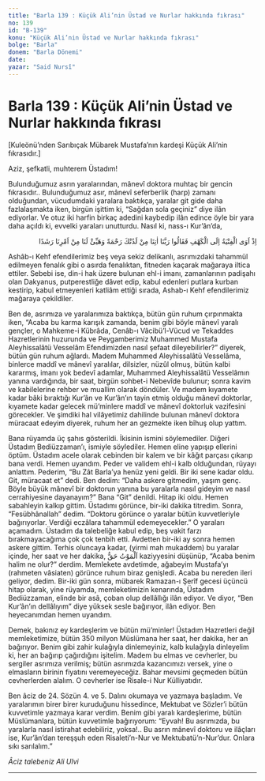 ```yaml
---
title: "Barla 139 : Küçük Ali’nin Üstad ve Nurlar hakkında fıkrası"
no: 139
id: "B-139"
konu: "Küçük Ali’nin Üstad ve Nurlar hakkında fıkrası"
bolge: "Barla"
donem: "Barla Dönemi"
date: 
yazar: "Said Nursî"
---
```


# Barla 139 : Küçük Ali’nin Üstad ve Nurlar hakkında fıkrası

<p class="takdim">[Kuleönü’nden Sarıbıçak Mübarek Mustafa’nın kardeşi Küçük Ali’nin fıkrasıdır.]</p>

Aziz, şefkatli, muhterem Üstadım!

Bulunduğumuz asrın yaralarından, mânevî doktora muhtaç bir gencin fıkrasıdır.. Bulunduğumuz asır, mânevî seferberlik (harp) zamanı olduğundan, vücudumdaki yaralara baktıkça, yaralar git gide daha fazlalaşmakta iken, birgün işittim ki, “Sağdan sola geçiniz” diye ilân ediyorlar. Ve otuz iki harfin birkaç adedini kaybedip ilân edince öyle bir yara daha açıldı ki, evvelki yaraları unutturdu. Nasıl ki, nass-ı Kur’ân’da,

<p class="arabic" dir="rtl" title="Meal: “Hani o gençler mağaraya sığınmışlardı da, "Ey Rabbimiz! Bize katından bir rahmet ver ve içinde bulunduğumuz şu durumda bize kurtuluş ve doğruluğa ulaşmayı kolaylaştır" demişlerdi.” [Kehf Sûresi, 18:10]">اِذْ اَوَى الْفِتْيَةُ اِلَى الْكَهْفِ فَقَالُوا رَبَّنَا اٰتِنَا مِنْ لَدُنْكَ رَحْمَةً وَهَيِّئْ لَنَا مِنْ اَمْرِنَا رَشَدًا</p>

Ashâb-ı Kehf efendilerimiz beş veya sekiz delikanlı, asrımızdaki tahammül edilmeyen fenalık gibi o asırda fenalıktan, fitneden kaçarak mağaraya iltica ettiler. Sebebi ise, din-i hak üzere bulunan ehl-i imanı, zamanlarının padişahı olan Dakyanus, putperestliğe dâvet edip, kabul edenleri putlara kurban kestirip, kabul etmeyenleri katliâm ettiği sırada, Ashab-ı Kehf efendilerimiz mağaraya çekildiler.

Ben de, asrımıza ve yaralarımıza baktıkça, bütün gün ruhum çırpınmakta iken, “Acaba bu karma karışık zamanda, benim gibi böyle mânevî yaralı gençler, o Mahkeme-i Kübrâda, Cenâb-ı Vâcibü’l-Vücud ve Tekaddes Hazretlerinin huzurunda ve Peygamberimiz Muhammed Mustafa Aleyhissalâtü Vesselâm Efendimizden nasıl şefaat dileyebilirler?” diyerek, bütün gün ruhum ağlardı. Madem Muhammed Aleyhissalâtü Vesselâma, binlerce maddî ve mânevî yaralılar, dilsizler, nüzûl olmuş, bütün kalbi kararmış, imanı yok bedevî adamlar, Muhammed Aleyhissalâtü Vesselâmın yanına vardığında, bir saat, birgün sohbet-i Nebevîde bulunur; sonra kavim ve kabilelerine rehber ve muallim olarak döndüler. Ve madem kıyamete kadar bâki bıraktığı Kur’ân ve Kur’ân’ın tayin etmiş olduğu mânevî doktorlar, kıyamete kadar gelecek mü’minlere maddî ve mânevî doktorluk vazifesini görecekler. Ve şimdiki hal vilâyetimiz dahilinde bulunan mânevî doktora müracaat edeyim diyerek, ruhum her an gezmekte iken bîhuş olup yattım.

Bana rüyamda üç şahıs gösterildi. İkisinin ismini söylemediler. Diğeri Üstadım Bediüzzaman’ı, ismiyle söylediler. Hemen eline yapışıp ellerini öptüm. Üstadım acele olarak cebinden bir kalem ve bir kâğıt parçası çıkarıp bana verdi. Hemen uyandım. Peder ve validem ehl-i kalb olduğundan, rüyayı anlattım. Pederim, “Bu Zât Barla’ya henüz yeni geldi. Bir iki sene kadar oldu. Git, müracaat et” dedi. Ben dedim: “Daha askere gitmedim, yaşım genç. Böyle büyük mânevî bir doktorun yanına bu yaralarla nasıl gideyim ve nasıl cerrahiyesine dayanayım?” Bana “Git” denildi. Hitap iki oldu. Hemen sabahleyin kalkıp gittim. Üstadımı görünce, bir-iki dakika titredim. Sonra, “Fesübhânallah” dedim. “Doktoru görünce o yaralar bütün kuvvetleriyle bağırıyorlar. Verdiği eczâlara tahammül edemeyecekler.” O yaraları açamadım. Üstadım da talebeliğe kabul edip, beş vakit farzı bırakmayacağıma çok çok tenbih etti. Avdetten bir-iki ay sonra hemen askere gittim. Terhis oluncaya kadar, (yirmi mah mukaddem) bu yaralar içinde, her saat ve her dakika, <span class="arabic" dir="rtl" title="Meal: “Ölüm haktır”">اَلْمَوْتُ حَقٌّ</span> kaziyyesini düşünüp, “Acaba benim halim ne olur?” derdim. Memlekete avdetimde, ağabeyim Mustafa’yı (rahmeten vâsiaten) görünce ruhum biraz genişledi. Acaba bu nereden ileri geliyor, dedim. Bir-iki gün sonra, mübarek Ramazan-ı Şerîf gecesi üçüncü hitap olarak, yine rüyamda, memleketimizin kenarında, Üstadım Bediüzzaman, elinde bir asâ, çoban olup dellâllığı ilân ediyor. Ve diyor, “Ben Kur’ân’ın dellâlıyım” diye yüksek sesle bağırıyor, ilân ediyor. Ben heyecanımdan hemen uyandım.

Demek, bakınız ey kardeşlerim ve bütün mü’minler! Üstadım Hazretleri değil memleketimize, bütün 350 milyon Müslümana her saat, her dakika, her an bağırıyor. Benim gibi zahir kulağıyla dinlemeyiniz, kalb kulağıyla dinleyelim ki, her an bağırıp çağırdığını işitelim. Madem bu elmas ve cevherler, bu sergiler asrımıza verilmiş; bütün asrımızda kazancımızı versek, yine o elmasların birinin fiyatını veremeyeceğiz. Bahar mevsimi geçmeden bütün cevherlerden alalım. O cevherler ise Risale-i Nur Külliyatıdır.

Ben âciz de 24. Sözün 4. ve 5. Dalını okumaya ve yazmaya başladım. Ve yaralarımın birer birer kuruduğunu hissedince, Mektubat ve Sözler’i bütün kuvvetimle yazmaya karar verdim. Benim gibi yaralı kardeşlerime, bütün Müslümanlara, bütün kuvvetimle bağırıyorum: “Eyvah! Bu asrımızda, bu yaralarla nasıl istirahat edebiliriz, yoksa!.. Bu asrın mânevî doktoru ve ilâçları ise, Kur’ân’dan tereşşuh eden Risaleti’n-Nur ve Mektubatü’n-Nur’dur. Onlara sıkı sarılalım.”

*Âciz talebeniz*
*Ali Ulvi*

***
